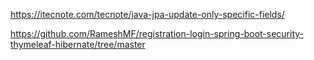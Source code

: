 https://itecnote.com/tecnote/java-jpa-update-only-specific-fields/

https://github.com/RameshMF/registration-login-spring-boot-security-thymeleaf-hibernate/tree/master
